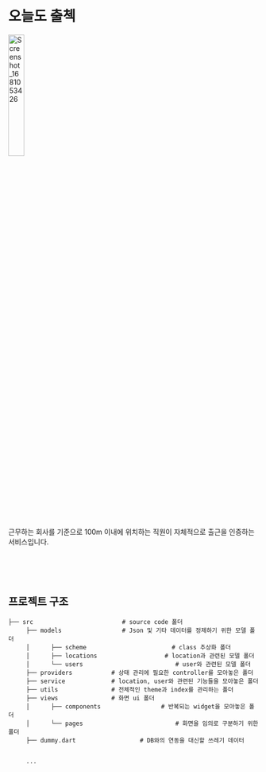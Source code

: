 # 오늘도 출첵

<img width = "25%" src="https://user-images.githubusercontent.com/95288868/230781220-9c9f6b59-8133-471a-9d6c-2907a7cbbeef.png" alt="Screenshot_1681053426"/>

 근무하는 회사를 기준으로 100m 이내에 위치하는 직원이 자체적으로 출근을 인증하는 서비스입니다.

<br/><br/><br/>

## 프로젝트 구조

```
├── src                    		# source code 폴더
     ├── models            		# Json 및 기타 데이터를 정제하기 위한 모델 폴더
     │		├── scheme				          # class 추상화 폴더
     │		├── locations			        # location과 관련된 모델 폴더
     │		└── users				           # user와 관련된 모델 폴더
     ├── providers           # 상태 관리에 필요한 controller를 모아놓은 폴더
     ├── service             # location, user와 관련된 기능들을 모아놓은 폴더
     ├── utils               # 전체적인 theme과 index를 관리하는 폴더
     ├── views               # 화면 ui 폴더
     │		├── components			       # 반복되는 widget을 모아놓은 폴더
     │		└── pages				           # 화면을 임의로 구분하기 위한 폴더
     ├── dummy.dart			 	     # DB와의 연동을 대신할 쓰레기 데이터
     
     
     ...
```



